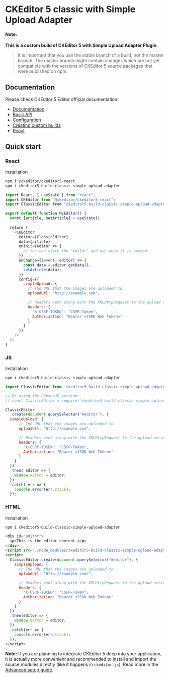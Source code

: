 # CKEditor 5 classic with Simple Upload Adapter

#### Note:

**This is a custom build of CKEditor 5 with Simple Upload Adapter Plugin.**
>It is important that you use the stable branch of a build, not the master branch. The master branch might contain changes which are not yet compatible with the versions of CKEditor 5 source packages that were published on npm.

## Documentation

Please check CKEditor 5 Editor official documentation:

-   [Documentation](https://ckeditor.com/docs/ckeditor5/latest/builds/guides/overview.html)
-   [Basic API](https://ckeditor.com/docs/ckeditor5/latest/builds/guides/integration/basic-api.html)
-   [Configuration](https://ckeditor.com/docs/ckeditor5/latest/builds/guides/integration/configuration.html)
-   [Creating custom builds](https://ckeditor.com/docs/ckeditor5/latest/builds/guides/development/custom-builds.html)
-   [React](https://ckeditor.com/docs/ckeditor5/latest/builds/guides/integration/frameworks/react.html)

## Quick start

### React

Installation

```bash
npm i @ckeditor/ckeditor5-react
npm i ckeditor5-build-classic-simple-upload-adapter
```

```js
import React, { useState } from "react";
import CKEditor from "@ckeditor/ckeditor5-react";
import ClassicEditor from "ckeditor5-build-classic-simple-upload-adapter";

export default function MyEditor() {
  const [article, setArticle] = useState();
  
  return (
    <CKEditor
      editor={ClassicEditor}
      data={article}
      onInit={editor => {
        // You can store the "editor" and use when it is needed.
      }}
      onChange={(event, editor) => {
        const data = editor.getData();
        setArticle(data);
      }}
      config={{
        simpleUpload: {
          // The URL that the images are uploaded to.
          uploadUrl: "http://example.com",

          // Headers sent along with the XMLHttpRequest to the upload server.
          headers: {
            "X-CSRF-TOKEN": "CSFR-Token",
            Authorization: "Bearer <JSON Web Token>"
          }
        }
      }}
    />
  );
}
```

### JS

Installation

```bash
npm i ckeditor5-build-classic-simple-upload-adapter
```

```js
import ClassicEditor from 'ckeditor5-build-classic-simple-upload-adapter';

// Or using the CommonJS version:
// const ClassicEditor = require('ckeditor5-build-classic-simple-upload-adapter');

ClassicEditor
  .create(document.querySelector('#editor'), {
  simpleUpload: {
      // The URL that the images are uploaded to.
      uploadUrl: "http://example.com",

      // Headers sent along with the XMLHttpRequest to the upload server.
      headers: {
        "X-CSRF-TOKEN": "CSFR-Token",
        Authorization: "Bearer <JSON Web Token>"
      }
    }
  })
  .then( editor => {
    window.editor = editor;
  })
  .catch( err => {
    console.error(err.stack);
  });
```

### HTML

Installation

```bash
npm i ckeditor5-build-classic-simple-upload-adapter
```

```html
<div id="editor">
  <p>This is the editor content.</p>
</div>
<script src="./node_modules/ckeditor5-build-classic-simple-upload-adapter/build/ckeditor.js"></script>
<script>
  ClassicEditor.create(document.querySelector("#editor"), {
    simpleUpload: {
      // The URL that the images are uploaded to.
      uploadUrl: "http://example.com/",

      // Headers sent along with the XMLHttpRequest to the upload server.
      headers: {
        "X-CSRF-TOKEN": "CSFR-Token",
        Authorization: "Bearer <JSON Web Token>"
      }
    }
  })
  .then(editor => {
    window.editor = editor;
  })
  .catch(err => {
    console.error(err.stack);
  });
</script>
```

**Note:** If you are planning to integrate CKEditor 5 deep into your application, it is actually more convenient and recommended to install and import the source modules directly (like it happens in `ckeditor.js`). Read more in the [Advanced setup guide](https://ckeditor.com/docs/ckeditor5/latest/builds/guides/integration/advanced-setup.html).
